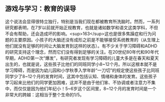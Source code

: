 ## 游戏与学习：教育的误导

这个说法会显得很特立独行，特别是当我们现在都被教育所洗脑时。然而，一系列研究都表明，在7岁以前就开始正规教育，也就是诸如数学和语文这类学科，不但不会有帮助，还会造成坏的影响。&lt;sup&gt;163&lt;/sup&gt;这也是很多焦躁症和行为问题的主要原因。小孩子的大脑还没有成形之前是不能够接受系统教育的（从生理上他们就没有足够的时间让大脑发育到这样的状态）。有不少关于学习障碍和ADHD的研究支持这个理念，然而它们没有得到足够的关注。在20世纪80年代和90年代早期，ADHD第一次“爆发”，有研究者发现有学习障碍的儿童大多是在春天和夏天出生的，也就是说，这些孩子比他们的同班同学小8~12个月。所以这根本就不是学习障碍，而是因为幼儿园和小学秋季入学年龄“一刀切”的规定使这些孩子比同班同学少了8~12个月的发育时间，这其中包括认知、情绪和身体的发育。这些孩子学习起来比他们的同学更加困难，这并不是由于他们笨、不协调或者注意力不集中，而仅仅是因为他们年纪小！5~6岁这个区间里，8~12个月的发育时间是一个非常大的跨越：这相当于整个生命的1/5。
